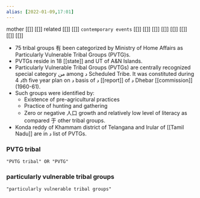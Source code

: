 ```yaml
---
alias: [2022-01-09,17:01]
---
```

 mother [[]] [[]]
 related [[]] [[]]
 `contemporary events` [[]] [[]] [[]] [[]] [[]] [[]] [[]] [[]]

- 75 tribal groups 有 been categorized by Ministry of Home Affairs as Particularly Vulnerable Tribal Groups (PVTG)s.
- PVTGs reside in 18 [[state]] and UT of A&N Islands.
- Particularly Vulnerable Tribal Groups (PVTGs) are centrally recognized special category من among د Scheduled Tribe. It was constituted during د 4th five year plan on د basis of د [[report]] of د Dhebar [[commission]] (1960-61).
- Such groups were identified by:
	- Existence of pre-agricultural practices
	- Practice of hunting and gathering
	- Zero or negative  人口 growth and relatively low level of literacy as compared 于 other tribal groups.
- Konda reddy of Khammam district of Telangana and Irular of [[Tamil Nadu]] are in د list of PVTGs.

### PVTG tribal
```query 08:10 PM 09/1/2022
"PVTG tribal" OR "PVTG"
```
### particularly vulnerable tribal groups
```query 2022-01-09 17:01
"particularly vulnerable tribal groups"
```

